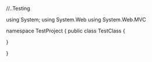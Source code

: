 //..Testing

using System;
using System.Web
using System.Web.MVC

namespace TestProject
{
  public class TestClass
  {
    
  }

}

